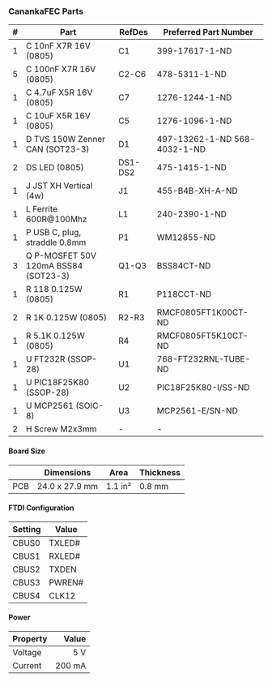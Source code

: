 ### CanankaFEC Parts

|  # | Part                                      | RefDes  | Preferred Part Number         |
|---:|-------------------------------------------|---------|-------------------------------|
|  1 | C 10nF X7R 16V (0805)                     | C1      | 399-17617-1-ND                |
|  5 | C 100nF X7R 16V (0805)                    | C2-C6   | 478-5311-1-ND                 |
|  1 | C 4.7uF X5R 16V (0805)                    | C7      | 1276-1244-1-ND                |
|  1 | C 10uF X5R 16V (0805)                     | C5      | 1276-1096-1-ND                |
|  1 | D TVS 150W Zenner CAN (SOT23-3)           | D1      | 497-13262-1-ND  568-4032-1-ND |
|  2 | DS LED (0805)                             | DS1-DS2 | 475-1415-1-ND                 |
|  1 | J JST XH Vertical (4w)                    | J1      | 455-B4B-XH-A-ND               |
|  1 | L Ferrite 600R@100Mhz                     | L1      | 240-2390-1-ND                 |
|  1 | P USB C, plug, straddle 0.8mm             | P1      | WM12855-ND                    |
|  3 | Q P-MOSFET 50V 120mA BSS84 (SOT23-3)      | Q1-Q3   | BSS84CT-ND                    |
|  1 | R 118 0.125W (0805)                       | R1      | P118CCT-ND                    |
|  2 | R 1K 0.125W (0805)                        | R2-R3   | RMCF0805FT1K00CT-ND           |
|  1 | R 5.1K 0.125W (0805)                      | R4      | RMCF0805FT5K10CT-ND           |
|  1 | U FT232R (SSOP-28)                        | U1      | 768-FT232RNL-TUBE-ND          |
|  1 | U PIC18F25K80 (SSOP-28)                   | U2      | PIC18F25K80-I/SS-ND           |
|  1 | U MCP2561 (SOIC-8)                        | U3      | MCP2561-E/SN-ND               |
|  2 | H Screw M2x3mm                            | -       | -                             |


#### Board Size

|       |      Dimensions | Area    | Thickness |
|-------|-----------------|---------|-----------|
| PCB   |  24.0 x 27.9 mm | 1.1 in² |    0.8 mm |


#### FTDI Configuration

| Setting | Value  |
|---------|--------|
| CBUS0   | TXLED# |
| CBUS1   | RXLED# |
| CBUS2   | TXDEN  |
| CBUS3   | PWREN# |
| CBUS4   | CLK12  |


#### Power

| Property | Value  |
|----------|-------:|
| Voltage  |    5 V |
| Current  | 200 mA |
